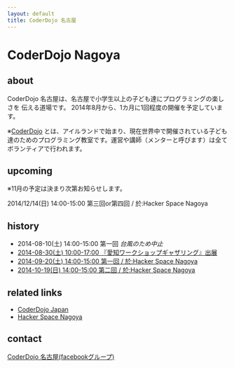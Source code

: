 ```yaml
---
layout: default
title: CoderDojo 名古屋
---
```


CoderDojo Nagoya
==================

about
-------

CoderDojo 名古屋は、名古屋で小学生以上の子ども達にプログラミングの楽しさを
伝える道場です。
2014年8月から、1カ月に1回程度の開催を予定しています。

※[CoderDojo](http://coderdojo.com/) とは、アイルランドで始まり、現在世界中で開催されている子ども達のためのプログラミング教室です。運営や講師（メンターと呼びます）は全てボランティアで行われます。


upcoming
-------------------

※11月の予定は決まり次第お知らせします。

2014/12/14(日) 14:00-15:00 第三回or第四回 / 於:Hacker Space Nagoya

history
--------

* 2014-08-10(土) 14:00-15:00 第一回 *台風のため中止*
* [2014-08-30(土) 10:00-17:00 『愛知ワークショップギャザリング』出展](http://web.sugiyama-u.ac.jp/~kamei/gathering/index.html)
* [2014-09-20(土) 14:00-15:00 第一回 / 於:Hacker Space Nagoya](http://coderdojo-nagoya.doorkeeper.jp/events/15003)
* [2014-10-19(日) 14:00-15:00 第二回 / 於:Hacker Space Nagoya](http://coderdojo-nagoya.doorkeeper.jp/events/15748)

related links
----------------

* [CoderDojo Japan](http://coderdojo.jp)
* [Hacker Space Nagoya](http://hackerspace-nagoya.squarespace.com/)

contact
---------

[CoderDojo 名古屋(facebookグループ)](https://www.facebook.com/groups/658900590853780/)

